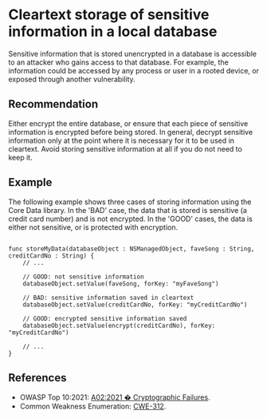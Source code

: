 # Cleartext storage of sensitive information in a local database
Sensitive information that is stored unencrypted in a database is accessible to an attacker who gains access to that database. For example, the information could be accessed by any process or user in a rooted device, or exposed through another vulnerability.


## Recommendation
Either encrypt the entire database, or ensure that each piece of sensitive information is encrypted before being stored. In general, decrypt sensitive information only at the point where it is necessary for it to be used in cleartext. Avoid storing sensitive information at all if you do not need to keep it.


## Example
The following example shows three cases of storing information using the Core Data library. In the 'BAD' case, the data that is stored is sensitive (a credit card number) and is not encrypted. In the 'GOOD' cases, the data is either not sensitive, or is protected with encryption.


```none

func storeMyData(databaseObject : NSManagedObject, faveSong : String, creditCardNo : String) {
	// ...

	// GOOD: not sensitive information
	databaseObject.setValue(faveSong, forKey: "myFaveSong")

	// BAD: sensitive information saved in cleartext
	databaseObject.setValue(creditCardNo, forKey: "myCreditCardNo")

	// GOOD: encrypted sensitive information saved
	databaseObject.setValue(encrypt(creditCardNo), forKey: "myCreditCardNo")

	// ...
}

```

## References
* OWASP Top 10:2021: [A02:2021 � Cryptographic Failures](https://owasp.org/Top10/A02_2021-Cryptographic_Failures/).
* Common Weakness Enumeration: [CWE-312](https://cwe.mitre.org/data/definitions/312.html).
